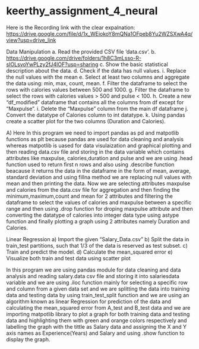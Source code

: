 # keerthy_assignment_4_neural

Here is the Recording link with the clear expalnation:
https://drive.google.com/file/d/1x_WEiokoY8mQNa1OFpeb8Yu2WZSXwA4q/view?usp=drive_link

Data Manipulation a. Read the provided CSV file ‘data.csv’. b. https://drive.google.com/drive/folders/1h8C3mLsso-R-sIOLsvoYwPLzy2fJ4IOF?usp=sharing c. Show the basic statistical description about the data. d. Check if the data has null values. i. Replace the null values with the mean e. Select at least two columns and aggregate the data using: min, max, count, mean. f. Filter the dataframe to select the rows with calories values between 500 and 1000. g. Filter the dataframe to select the rows with calories values > 500 and pulse < 100. h. Create a new “df_modified” dataframe that contains all the columns from df except for “Maxpulse”. i. Delete the “Maxpulse” column from the main df dataframe j. Convert the datatype of Calories column to int datatype. k. Using pandas create a scatter plot for the two columns (Duration and Calories).

A) Here In this program we need to import pandas as pd and matpotlib functions as plt because pandas are used for data cleaning and analysis whereas matpotlib is uased for data visulaization and graphical plotting and then reading data.csv file and storing in the data variable which contains attributes like maxpulse, calories,duration and pulse and we are using .head function used to return first n rows and also using .describe function beacause it returns the data in the dataframe in the form of mean, average, standard deviation and using fillna method we are replacing null values with mean and then printing the data. Now we are selecting attributes maxpulse and calories from the data.csv file for aggregation and then finding the minimum,maximum,count and mean for 2 attributes and filtering the dataframe to select the values of calories and maxpulse between a specific range and then using .drop function for droping maxpulse attribute and then converting the datatype of calories into integer data type using astype function and finally plotting a graph using 2 attributes namely Duration and Calories.

Linear Regression a) Import the given “Salary_Data.csv” b) Split the data in train_test partitions, such that 1/3 of the data is reserved as test subset. c) Train and predict the model. d) Calculate the mean_squared error e) Visualize both train and test data using scatter plot

In this program we are using pandas module for data cleaning and data analysis and reading salary.data csv file and storing it into salariesdata variable and we are using .iloc function mainly for selecting a specific row and column from a given data set and we are splitting the data into training data and testing data by using train_test_split function and we are using an algorithm known as linear Regression for prediction of the data and calculating the mean_squared error from A_test and B_test data and we are importing matpotlib library to plot a graph for both training data and testing data and highlighting them with green and orange colors respectively and labelling the graph with the tittle as Salary data and assigning the X and Y axis names as Experience(Years) and Salary and using .show function to display the graph.
